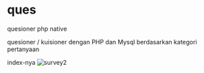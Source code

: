 # ques
quesioner php native 

quesioner / kuisioner dengan PHP dan Mysql berdasarkan kategori pertanyaan


index-nya
![survey2](https://user-images.githubusercontent.com/22228910/113326920-80080300-9344-11eb-9052-682f405bb3a0.png)
